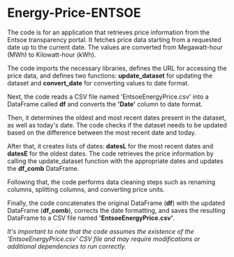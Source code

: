 # Energy-Price-ENTSOE

The code is for an application that retrieves price information from the Entsoe transparency portal. It fetches price data starting from a requested date up to the current date. The values are converted from Megawatt-hour (MWh) to Kilowatt-hour (kWh).

The code imports the necessary libraries, defines the URL for accessing the price data, and defines two functions: **update_dataset** for updating the dataset and **convert_date** for converting values to date format.

Next, the code reads a CSV file named 'EntsoeEnergyPrice.csv' into a DataFrame called **df** and converts the **'Date'** column to date format.

Then, it determines the oldest and most recent dates present in the dataset, as well as today's date. The code checks if the dataset needs to be updated based on the difference between the most recent date and today.

After that, it creates lists of dates: **datesL** for the most recent dates and **datesE** for the oldest dates. The code retrieves the price information by calling the update_dataset function with the appropriate dates and updates the **df_comb** DataFrame.

Following that, the code performs data cleaning steps such as renaming columns, splitting columns, and converting price units.

Finally, the code concatenates the original DataFrame (**df**) with the updated DataFrame (**df_comb**), corrects the date formatting, and saves the resulting DataFrame to a CSV file named **'EntsoeEnergyPrice.csv'**.

*It's important to note that the code assumes the existence of the 'EntsoeEnergyPrice.csv' CSV file and may require modifications or additional dependencies to run correctly.*
